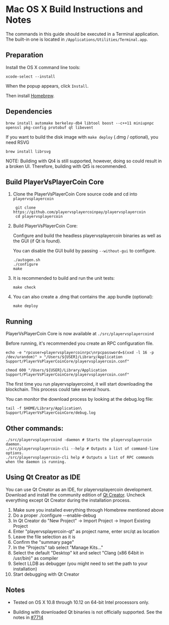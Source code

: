 Mac OS X Build Instructions and Notes
====================================
The commands in this guide should be executed in a Terminal application.
The built-in one is located in `/Applications/Utilities/Terminal.app`.

Preparation
-----------
Install the OS X command line tools:

`xcode-select --install`

When the popup appears, click `Install`.

Then install [Homebrew](https://brew.sh).

Dependencies
----------------------

    brew install automake berkeley-db4 libtool boost --c++11 miniupnpc openssl pkg-config protobuf qt libevent

If you want to build the disk image with `make deploy` (.dmg / optional), you need RSVG

    brew install librsvg

NOTE: Building with Qt4 is still supported, however, doing so could result in a broken UI. Therefore, building with Qt5 is recommended.

Build PlayerVsPlayerCoin Core
------------------------

1. Clone the PlayerVsPlayerCoin Core source code and cd into `playervsplayercoin`

        git clone https://github.com/playervsplayercoinpay/playervsplayercoin
        cd playervsplayercoin

2.  Build PlayerVsPlayerCoin Core:

    Configure and build the headless playervsplayercoin binaries as well as the GUI (if Qt is found).

    You can disable the GUI build by passing `--without-gui` to configure.

        ./autogen.sh
        ./configure
        make

3.  It is recommended to build and run the unit tests:

        make check

4.  You can also create a .dmg that contains the .app bundle (optional):

        make deploy

Running
-------

PlayerVsPlayerCoin Core is now available at `./src/playervsplayercoind`

Before running, it's recommended you create an RPC configuration file.

    echo -e "rpcuser=playervsplayercoinrpc\nrpcpassword=$(xxd -l 16 -p /dev/urandom)" > "/Users/${USER}/Library/Application Support/PlayerVsPlayerCoinCore/playervsplayercoin.conf"

    chmod 600 "/Users/${USER}/Library/Application Support/PlayerVsPlayerCoinCore/playervsplayercoin.conf"

The first time you run playervsplayercoind, it will start downloading the blockchain. This process could take several hours.

You can monitor the download process by looking at the debug.log file:

    tail -f $HOME/Library/Application\ Support/PlayerVsPlayerCoinCore/debug.log

Other commands:
-------

    ./src/playervsplayercoind -daemon # Starts the playervsplayercoin daemon.
    ./src/playervsplayercoin-cli --help # Outputs a list of command-line options.
    ./src/playervsplayercoin-cli help # Outputs a list of RPC commands when the daemon is running.

Using Qt Creator as IDE
------------------------
You can use Qt Creator as an IDE, for playervsplayercoin development.
Download and install the community edition of [Qt Creator](https://www.qt.io/download/).
Uncheck everything except Qt Creator during the installation process.

1. Make sure you installed everything through Homebrew mentioned above
2. Do a proper ./configure --enable-debug
3. In Qt Creator do "New Project" -> Import Project -> Import Existing Project
4. Enter "playervsplayercoin-qt" as project name, enter src/qt as location
5. Leave the file selection as it is
6. Confirm the "summary page"
7. In the "Projects" tab select "Manage Kits..."
8. Select the default "Desktop" kit and select "Clang (x86 64bit in /usr/bin)" as compiler
9. Select LLDB as debugger (you might need to set the path to your installation)
10. Start debugging with Qt Creator

Notes
-----

* Tested on OS X 10.8 through 10.12 on 64-bit Intel processors only.

* Building with downloaded Qt binaries is not officially supported. See the notes in [#7714](https://github.com/bitcoin/bitcoin/issues/7714)

